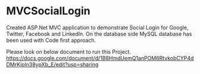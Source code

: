 # MVCSocialLogin
Created ASP.Net MVC application to demonstrate Social Login for Google, Twitter, Facebook and LinkedIn. On the database side MySQL database has been used with Code first approach.

Please look on below document to run this Project.
https://docs.google.com/document/d/1B8HmdUemQ1anPOM6RtvkobCYP4dDMrKjpln38ypXb_E/edit?usp=sharing
